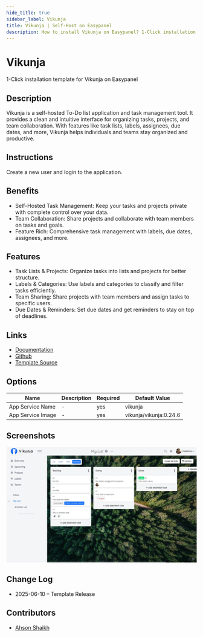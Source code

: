 ```yaml
---
hide_title: true
sidebar_label: Vikunja
title: Vikunja | Self-Host on Easypanel
description: How to install Vikunja on Easypanel? 1-Click installation template for Vikunja on Easypanel
---
```


<!-- generated -->

# Vikunja

1-Click installation template for Vikunja on Easypanel

## Description

Vikunja is a self-hosted To-Do list application and task management tool. It provides a clean and intuitive interface for organizing tasks, projects, and team collaboration. With features like task lists, labels, assignees, due dates, and more, Vikunja helps individuals and teams stay organized and productive.

## Instructions

Create a new user and login to the application.

## Benefits

- Self-Hosted Task Management: Keep your tasks and projects private with complete control over your data.
- Team Collaboration: Share projects and collaborate with team members on tasks and goals.
- Feature Rich: Comprehensive task management with labels, due dates, assignees, and more.

## Features

- Task Lists & Projects: Organize tasks into lists and projects for better structure.
- Labels & Categories: Use labels and categories to classify and filter tasks efficiently.
- Team Sharing: Share projects with team members and assign tasks to specific users.
- Due Dates & Reminders: Set due dates and get reminders to stay on top of deadlines.

## Links

- [Documentation](https://vikunja.io/docs/)
- [Github](https://github.com/go-vikunja/vikunja)
- [Template Source](https://github.com/easypanel-io/templates/tree/main/templates/vikunja)

## Options

Name | Description | Required | Default Value
-|-|-|-
App Service Name | - | yes | vikunja
App Service Image | - | yes | vikunja/vikunja:0.24.6

## Screenshots

![Vikunja Screenshot](./assets/screenshot.png)

## Change Log

- 2025-06-10 – Template Release

## Contributors

- [Ahson Shaikh](https://github.com/Ahson-Shaikh)

